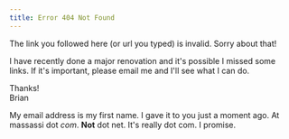 ```yaml
---
title: Error 404 Not Found
---
```


The link you followed here (or url you typed) is invalid.  Sorry about that!

I have recently done a major renovation and it's possible I missed some links.
If it's important, please email me and I'll see what I can do.

Thanks!<br>
Brian

My email address is my first name. I gave it to you just a moment ago. At
massassi dot *com*. **Not** dot net. It's really dot com. I promise.

